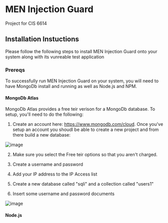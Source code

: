 # MEN Injection Guard
Project for CIS 6614
## Installation Instuctions
Please follow the following steps to install MEN Injection Guard onto your system along with its vunreable test application

### Prereqs

To successfully run MEN Injection Guard on your system, you will need to have MongoDb install and running as well as Node.js and NPM.

#### MongoDb Atlas

MongoDb Atlas provides a free teir verison for a MongoDb database.  To setup, you'll need to do the following:

1) Create an account here:  https://www.mongodb.com/cloud.  Once you've setup an account you shoudl be able to create a new project and from there build a new database:

![image](https://user-images.githubusercontent.com/1486739/204689441-bf2c572c-2a10-4e7b-b66e-618c2d7cceac.png)

2) Make sure you select the Free teir options so that you aren't charged.

3) Create a username and password

4) Add your IP address to the IP Access list

5) Create a new database called "sqli" and a collection called "users1"

6) Insert some username and password documents

![image](https://user-images.githubusercontent.com/1486739/204690671-499c20a1-3092-438e-b447-2716cc76ea4f.png)

#### Node.js

